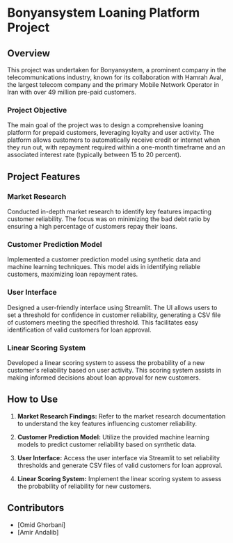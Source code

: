 # Bonyansystem Loaning Platform Project

## Overview

This project was undertaken for Bonyansystem, a prominent company in the telecommunications industry, known for its collaboration with Hamrah Aval, the largest telecom company and the primary Mobile Network Operator in Iran with over 49 million pre-paid customers.

### Project Objective

The main goal of the project was to design a comprehensive loaning platform for prepaid customers, leveraging loyalty and user activity. The platform allows customers to automatically receive credit or internet when they run out, with repayment required within a one-month timeframe and an associated interest rate (typically between 15 to 20 percent).

## Project Features

### Market Research

Conducted in-depth market research to identify key features impacting customer reliability. The focus was on minimizing the bad debt ratio by ensuring a high percentage of customers repay their loans.

### Customer Prediction Model

Implemented a customer prediction model using synthetic data and machine learning techniques. This model aids in identifying reliable customers, maximizing loan repayment rates.

### User Interface

Designed a user-friendly interface using Streamlit. The UI allows users to set a threshold for confidence in customer reliability, generating a CSV file of customers meeting the specified threshold. This facilitates easy identification of valid customers for loan approval.

### Linear Scoring System

Developed a linear scoring system to assess the probability of a new customer's reliability based on user activity. This scoring system assists in making informed decisions about loan approval for new customers.

## How to Use

1. **Market Research Findings:** Refer to the market research documentation to understand the key features influencing customer reliability.

2. **Customer Prediction Model:** Utilize the provided machine learning models to predict customer reliability based on synthetic data.

3. **User Interface:** Access the user interface via Streamlit to set reliability thresholds and generate CSV files of valid customers for loan approval.

4. **Linear Scoring System:** Implement the linear scoring system to assess the probability of reliability for new customers.

## Contributors

- [Omid Ghorbani]
- [Amir Andalib]


